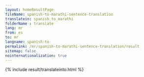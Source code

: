 ```yaml
---
layout: homeResultPage
fileName: spanish-to-marathi-sentence-translation
translatein: spanish_to_marathi
folderName : translate
lang: mr
from: es
to: mr
langname: spanish-to
permalink: /mr/spanish-to-marathi-sentence-translation/result
sitemap: false
nointernationalization: true
---
```

{% include result/translateinto.html %}

<script src="/js/result/translation.js" data-foldername="{{page.folderName}}" data-lang="{{page.lang}}"></script>
